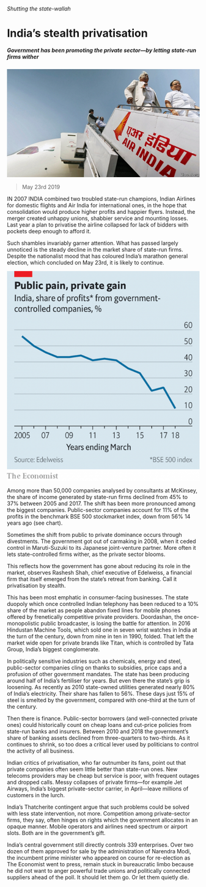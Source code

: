 ###### Shutting the state-wallah

# India’s stealth privatisation 

##### Government has been promoting the private sector—by letting state-run firms wither 

![image](images/20190525_wbp504.jpg) 

> May 23rd 2019 

IN 2007 INDIA combined two troubled state-run champions, Indian Airlines for domestic flights and Air India for international ones, in the hope that consolidation would produce higher profits and happier flyers. Instead, the merger created unhappy unions, shabbier service and mounting losses. Last year a plan to privatise the airline collapsed for lack of bidders with pockets deep enough to afford it. 

Such shambles invariably garner attention. What has passed largely unnoticed is the steady decline in the market share of state-run firms. Despite the nationalist mood that has coloured India’s marathon general election, which concluded on May 23rd, it is likely to continue. 

![image](images/20190525_WBC094.png) 

Among more than 50,000 companies analysed by consultants at McKinsey, the share of income generated by state-run firms declined from 45% to 37% between 2005 and 2017. The shift has been more pronounced among the biggest companies. Public-sector companies account for 11% of the profits in the benchmark BSE 500 stockmarket index, down from 56% 14 years ago (see chart). 

Sometimes the shift from public to private dominance occurs through divestments. The government got out of carmaking in 2008, when it ceded control in Maruti-Suzuki to its Japanese joint-venture partner. More often it lets state-controlled firms wither, as the private sector blooms. 

This reflects how the government has gone about reducing its role in the market, observes Rashesh Shah, chief executive of Edelweiss, a financial firm that itself emerged from the state’s retreat from banking. Call it privatisation by stealth. 

This has been most emphatic in consumer-facing businesses. The state duopoly which once controlled Indian telephony has been reduced to a 10% share of the market as people abandon fixed lines for mobile phones offered by frenetically competitive private providers. Doordashan, the once-monopolistic public broadcaster, is losing the battle for attention. In 2016 Hindustan Machine Tools, which sold one in seven wrist watches in India at the turn of the century, down from nine in ten in 1990, folded. That left the market wide open for private brands like Titan, which is controlled by Tata Group, India’s biggest conglomerate. 

In politically sensitive industries such as chemicals, energy and steel, public-sector companies cling on thanks to subsidies, price caps and a profusion of other government mandates. The state has been producing around half of India’s fertiliser for years. But even there the state’s grip is loosening. As recently as 2010 state-owned utilities generated nearly 80% of India’s electricity. Their share has fallen to 56%. These days just 15% of steel is smelted by the government, compared with one-third at the turn of the century. 

Then there is finance. Public-sector borrowers (and well-connected private ones) could historically count on cheap loans and cut-price policies from state-run banks and insurers. Between 2010 and 2018 the government’s share of banking assets declined from three-quarters to two-thirds. As it continues to shrink, so too does a critical lever used by politicians to control the activity of all business. 

Indian critics of privatisation, who far outnumber its fans, point out that private companies often seem little better than state-run ones. New telecoms providers may be cheap but service is poor, with frequent outages and dropped calls. Messy collapses of private firms—for example Jet Airways, India’s biggest private-sector carrier, in April—leave millions of customers in the lurch. 

India’s Thatcherite contingent argue that such problems could be solved with less state intervention, not more. Competition among private-sector firms, they say, often hinges on rights which the government allocates in an opaque manner. Mobile operators and airlines need spectrum or airport slots. Both are in the government’s gift. 

India’s central government still directly controls 339 enterprises. Over two dozen of them approved for sale by the administration of Narendra Modi, the incumbent prime minister who appeared on course for re-election as The Economist went to press, remain stuck in bureaucratic limbo because he did not want to anger powerful trade unions and politically connected suppliers ahead of the poll. It should let them go. Or let them quietly die. 

